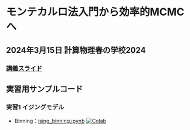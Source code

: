 # モンテカルロ法入門から効率的MCMCへ

## 2024年3月15日 計算物理春の学校2024

### [講義スライド](introduction-to-Monte-Carlo.pdf)

## 実習用サンプルコード

### 実習1 イジングモデル
* Binning：[ising_binning.ipynb](jupyter-notebook/ising_binning.ipynb) [![Colab](https://colab.research.google.com/assets/colab-badge.svg)](https://colab.research.google.com/github/suwamaro/introduction-to-Monte-Carlo/blob/main/exercise/jupyter-notebook/ising_binning.ipynb)

